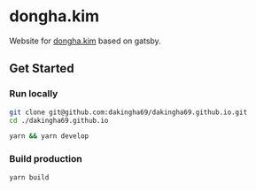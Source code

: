 # dongha.kim

Website for [dongha.kim](https://www.dongha.kim) based on gatsby.

## Get Started

### Run locally

```bash
git clone git@github.com:dakingha69/dakingha69.github.io.git
cd ./dakingha69.github.io

yarn && yarn develop
```

### Build production

```bash
yarn build
```
